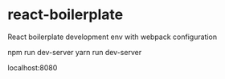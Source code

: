 # react-boilerplate
React boilerplate development env with webpack configuration

npm run dev-server
yarn run dev-server

localhost:8080
